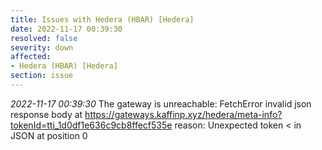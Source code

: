 ```yaml
---
title: Issues with Hedera (HBAR) [Hedera]
date: 2022-11-17 00:39:30
resolved: false
severity: down
affected:
- Hedera (HBAR) [Hedera]
section: issue
---
```


*2022-11-17 00:39:30* The gateway is unreachable: FetchError invalid json response body at https://gateways.kaffinp.xyz/hedera/meta-info?tokenId=tti_1d0df1e636c9cb8ffecf535e reason: Unexpected token < in JSON at position 0